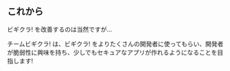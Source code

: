 ## これから
ビギクラ! を改善するのは当然ですが...

チームビギクラ! は、ビギクラ! をよりたくさんの開発者に使ってもらい、開発者が脆弱性に興味を持ち、少しでもセキュアなアプリが作れるようになることを目指します!
